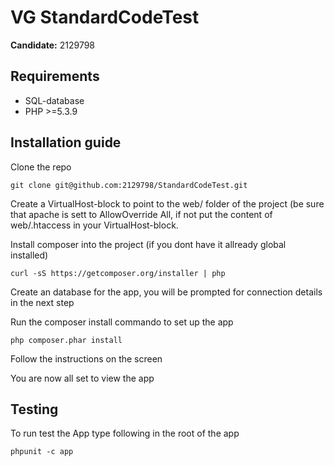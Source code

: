 VG StandardCodeTest
=======

**Candidate:** 2129798

## Requirements
* SQL-database
* PHP >=5.3.9

## Installation guide


Clone the repo

```
git clone git@github.com:2129798/StandardCodeTest.git
```

Create a VirtualHost-block to point to the web/ folder of the project (be sure that apache is sett to AllowOverride All, if not put the content of web/.htaccess in your VirtualHost-block.

Install composer into the project (if you dont have it allready global installed)

```
curl -sS https://getcomposer.org/installer | php
```

Create an database for the app, you will be prompted for connection details in the next step

Run the composer install commando to set up the app
```
php composer.phar install
```

Follow the instructions on the screen

You are now all set to view the app


## Testing

To run test the App type following in the root of the app

```
phpunit -c app
```
